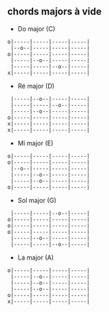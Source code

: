 ## chords majors à vide 


 * Do major (C) 

```
o|-----|-----|-----|-----|
 |--o--|-----|-----|-----|
o|-----|-----|-----|-----|
 |-----|--o--|-----|-----|
 |-----|-----|--o--|-----|
x|-----|-----|-----|-----|
```


 * Ré major (D) 

```
 |-----|--o--|-----|-----|
 |-----|-----|--o--|-----|
 |-----|--o--|-----|-----|
o|-----|-----|-----|-----|
x|-----|-----|-----|-----|
x|-----|-----|-----|-----|
```


 * Mi major (E) 

```
o|-----|-----|-----|-----|
o|-----|-----|-----|-----|
 |--o--|-----|-----|-----|
 |-----|--o--|-----|-----|
 |-----|--o--|-----|-----|
o|-----|-----|-----|-----|
```


 * Sol major (G) 

```
 |-----|-----|--o--|-----|
o|-----|-----|-----|-----|
o|-----|-----|-----|-----|
o|-----|-----|-----|-----|
 |-----|--o--|-----|-----|
 |-----|-----|--o--|-----|
```


 * La major (A) 

```
o|-----|-----|-----|-----|
 |-----|--o--|-----|-----|
 |-----|--o--|-----|-----|
 |-----|--o--|-----|-----|
o|-----|-----|-----|-----|
x|-----|-----|-----|-----|
```

